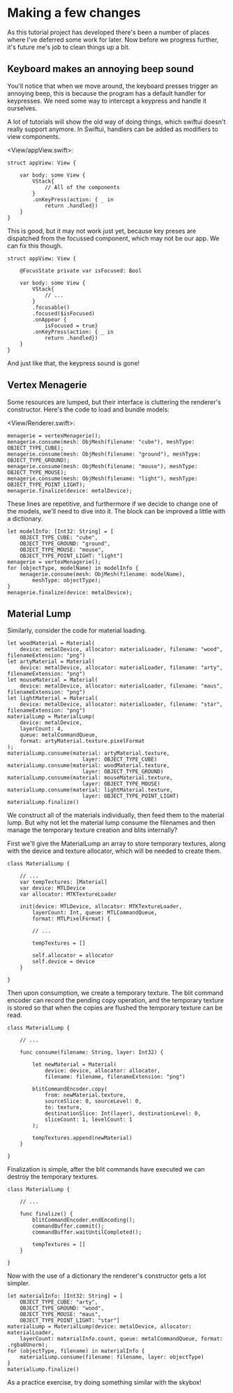 # Making a few changes
As this tutorial project has developed there's been a number of places where I've deferred some work for later. Now before we progress further, it's future me's job to clean things up a bit.

## Keyboard makes an annoying beep sound
You'll notice that when we move around, the keyboard presses trigger an annoying beep, this is because the program has a default handler for keypresses. We need some way to intercept a keypress and handle it ourselves.

A lot of tutorials will show the old way of doing things, which swiftui doesn't really support anymore. In Swiftui, handlers can be added as modifiers to view components.

<View/appView.swift>:
```
struct appView: View {
    
    var body: some View {
        VStack{
            // All of the components
        }
        .onKeyPress(action: { _ in
            return .handled})
    }
}
```

This is good, but it may not work just yet, because key preses are dispatched from the focussed component, which may not be our app. We can fix this though.

```
struct appView: View {

    @FocusState private var isFocused: Bool
    
    var body: some View {
        VStack{
            // ...
        }
        .focusable()
        .focused($isFocused)
        .onAppear {
            isFocused = true}
        .onKeyPress(action: { _ in
            return .handled})
    }
}
```

And just like that, the keypress sound is gone!

## Vertex Menagerie
Some resources are lumped, but their interface is cluttering the renderer's constructor. Here's the code to load and bundle models:

<View/Renderer.swift>:
```
menagerie = vertexMenagerie();
menagerie.consume(mesh: ObjMesh(filename: "cube"), meshType: OBJECT_TYPE_CUBE);
menagerie.consume(mesh: ObjMesh(filename: "ground"), meshType: OBJECT_TYPE_GROUND);
menagerie.consume(mesh: ObjMesh(filename: "mouse"), meshType: OBJECT_TYPE_MOUSE);
menagerie.consume(mesh: ObjMesh(filename: "light"), meshType: OBJECT_TYPE_POINT_LIGHT);
menagerie.finalize(device: metalDevice);
```

These lines are repetitive, and furthermore if we decide to change one of the models, we'll need to dive into it. The block can be improved a little with a dictionary.
```
let modelInfo: [Int32: String] = [
    OBJECT_TYPE_CUBE: "cube",
    OBJECT_TYPE_GROUND: "ground",
    OBJECT_TYPE_MOUSE: "mouse",
    OBJECT_TYPE_POINT_LIGHT: "light"]
menagerie = vertexMenagerie();
for (objectType, modelName) in modelInfo {
    menagerie.consume(mesh: ObjMesh(filename: modelName), 
        meshType: objectType);
}
menagerie.finalize(device: metalDevice);
```

## Material Lump
Similarly, consider the code for material loading.
```
let woodMaterial = Material(
    device: metalDevice, allocator: materialLoader, filename: "wood", filenameExtension: "png")
let artyMaterial = Material(
    device: metalDevice, allocator: materialLoader, filename: "arty", filenameExtension: "png")
let mouseMaterial = Material(
    device: metalDevice, allocator: materialLoader, filename: "maus", filenameExtension: "png")
let lightMaterial = Material(
    device: metalDevice, allocator: materialLoader, filename: "star", filenameExtension: "png")
materialLump = MaterialLump(
    device: metalDevice,
    layerCount: 4,
    queue: metalCommandQueue,
    format: artyMaterial.texture.pixelFormat
);
materialLump.consume(material: artyMaterial.texture, 
                        layer: OBJECT_TYPE_CUBE)
materialLump.consume(material: woodMaterial.texture, 
                        layer: OBJECT_TYPE_GROUND)
materialLump.consume(material: mouseMaterial.texture, 
                        layer: OBJECT_TYPE_MOUSE)
materialLump.consume(material: lightMaterial.texture, 
                        layer: OBJECT_TYPE_POINT_LIGHT)
materialLump.finalize()
```

We construct all of the materials individually, then feed them to the material lump. But why not let the material lump consume the filenames and then manage the temporary texture creation and blits internally?

First we'll give the MaterialLump an array to store temporary textures, along with the device and texture allocator, which will be needed to create them.

```
class MaterialLump {
        
    // ...
    var tempTextures: [Material]
    var device: MTLDevice
    var allocator: MTKTextureLoader
    
    init(device: MTLDevice, allocator: MTKTextureLoader, 
        layerCount: Int, queue: MTLCommandQueue, 
        format: MTLPixelFormat) {
        
        // ...
        
        tempTextures = []
        
        self.allocator = allocator
        self.device = device
    }

}
```

Then upon consumption, we create a temporary texture. The blit command encoder can record the pending copy operation, and the temporary texture is stored so that when the copies are flushed the temporary texture can be read.

```
class MaterialLump {
    
    // ...

    func consume(filename: String, layer: Int32) {
        
        let newMaterial = Material(
            device: device, allocator: allocator, 
            filename: filename, filenameExtension: "png")
        
        blitCommandEncoder.copy(
            from: newMaterial.texture, 
            sourceSlice: 0, sourceLevel: 0,
            to: texture, 
            destinationSlice: Int(layer), destinationLevel: 0,
            sliceCount: 1, levelCount: 1
        );
        
        tempTextures.append(newMaterial)
    }

}
```

Finalization is simple, after the blit commands have executed we can destroy the temporary textures.

```
class MaterialLump {

    // ...
    
    func finalize() {
        blitCommandEncoder.endEncoding();
        commandBuffer.commit();
        commandBuffer.waitUntilCompleted();
        
        tempTextures = []
    }

}
```

Now with the use of a dictionary the renderer's constructor gets a lot simpler.

```
let materialInfo: [Int32: String] = [
    OBJECT_TYPE_CUBE: "arty",
    OBJECT_TYPE_GROUND: "wood",
    OBJECT_TYPE_MOUSE: "maus",
    OBJECT_TYPE_POINT_LIGHT: "star"]
materialLump = MaterialLump(device: metalDevice, allocator: materialLoader,
    layerCount: materialInfo.count, queue: metalCommandQueue, format: .rgba8Unorm);
for (objectType, filename) in materialInfo {
    materialLump.consume(filename: filename, layer: objectType)
}
materialLump.finalize()
```

As a practice exercise, try doing something similar with the skybox!